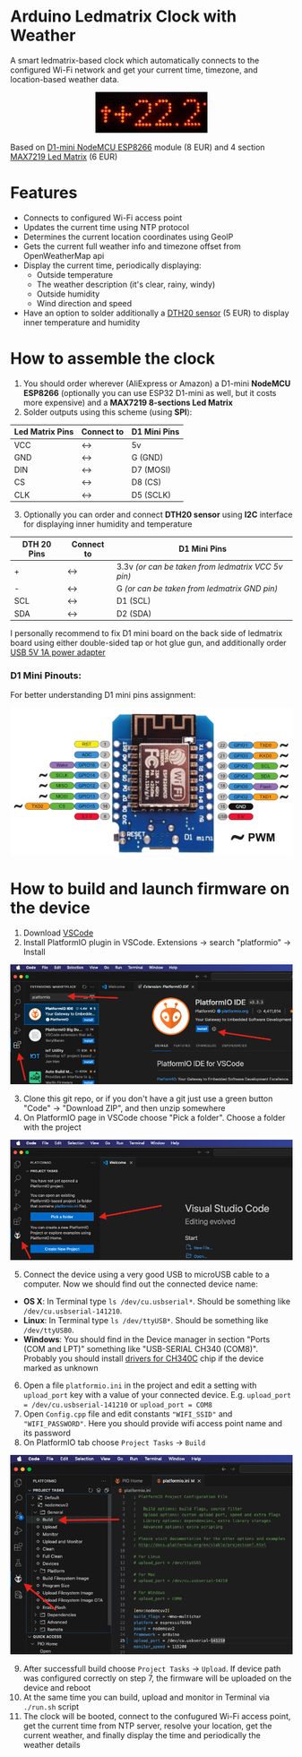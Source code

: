 # Arduino Ledmatrix Clock with Weather

A smart ledmatrix-based clock which automatically connects to the configured Wi-Fi network and get your current time, timezone, and location-based weather data.

<p align="center">
  <img src="https://github.com/bingosoft/arduino-ledmatrix-clock/blob/master/images/clock.gif?raw=true" alt="Arduino Ledmatrix Clock with Weather"/>
</p>

Based on [D1-mini NodeMCU ESP8266](https://www.amazon.de/-/en/dp/B08BTYHJM1) module (8 EUR) and 4 section [MAX7219 Led Matrix](https://www.amazon.de/-/en/dp/B099F3412P) (6 EUR)

# Features

- Connects to configured Wi-Fi access point
- Updates the current time using NTP protocol
- Determines the current location coordinates using GeoIP
- Gets the current full weather info and timezone offset from OpenWeatherMap api
- Display the current time, periodically displaying:
    - Outside temperature
    - The weather description (it's clear, rainy, windy)
    - Outside humidity
    - Wind direction and speed
- Have an option to solder additionally a [DTH20 sensor](https://www.amazon.de/-/en/dp/B0BP7KCX2Q) (5 EUR) to display inner temperature and humidity

# How to assemble the clock

1. You should order wherever (AliExpress or Amazon) a D1-mini **NodeMCU ESP8266** (optionally you can use ESP32 D1-mini as well, but it costs more expensive) and a **MAX7219 8-sections Led Matrix**
2. Solder outputs using this scheme (using **SPI**):

|Led Matrix Pins |Connect to|D1 Mini Pins|
|---|---|---|
|VCC|<->|5v|
|GND|<->|G (GND)|
|DIN|<->|D7 (MOSI)|
|CS|<->|D8 (CS)|
|CLK|<->|D5 (SCLK)|

3. Optionally you can order and connect **DTH20 sensor** using **I2C** interface for displaying inner humidity and temperature

|DTH 20 Pins |Connect to|D1 Mini Pins|
|---|---|---|
|+|<->|3.3v *(or can be taken from ledmatrix VCC 5v pin)*|
|-|<->|G *(or can be taken from ledmatrix GND pin)*|
|SCL|<->|D1 (SCL)|
|SDA|<->|D2 (SDA)|

I personally recommend to fix D1 mini board on the back side of ledmatrix board using either double-sided tap or hot glue gun, and additionally order [USB 5V 1A power adapter](https://www.amazon.de/-/en/dp/B0874VGP2S)

### D1 Mini Pinouts:

For better understanding D1 mini pins assignment:

![Pinouts](images/ESP8266-d1-mini-pinout.png)

# How to build and launch firmware on the device

1. Download [VSCode](https://code.visualstudio.com/)
2. Install PlatformIO plugin in VSCode. Extensions -> search "platformio" -> Install

![Platformio](images/platformio.png)

3. Clone this git repo, or if you don't have a git just use a green button "Code" -> "Download ZIP", and then unzip somewhere
4. On PlatformIO page in VSCode choose "Pick a folder". Choose a folder with the project

![Open the project](images/open_project.png)

5. Connect the device using a very good USB to microUSB cable to a computer. Now we should find out the connected device name:
  - **OS X**: In Terminal type `ls /dev/cu.usbserial*`. Should be something like `/dev/cu.usbserial-141210`.
  - **Linux**: In Terminal type `ls /dev/ttyUSB*`. Should be something like `/dev/ttyUSB0`.
  - **Windows**: You should find in the Device manager in section "Ports (COM and LPT)" something like "USB-SERIAL  CH340 (COM8)". Probably you should install [drivers for CH340C](https://sparks.gogo.co.nz/ch340.html) chip if the device marked as unknown
6. Open a file `platformio.ini` in the project and edit a setting with `upload_port` key with a value of your connected device. E.g. `upload_port = /dev/cu.usbserial-141210` or `upload_port = COM8`
7. Open `Config.cpp` file and edit constants `"WIFI_SSID"` and `"WIFI_PASSWORD"`. Here you should provide wifi access point name and its password
8. On PlatformIO tab choose `Project Tasks` -> `Build`

![Build the project](images/build.png)

9. After successfull build choose `Project Tasks` -> `Upload`. If device path was configured correctly on step 7, the firmware will be uploaded on the device and reboot
10. At the same time you can build, upload and monitor in Terminal via `./run.sh` script
12. The clock will be booted, connect to the confugured Wi-Fi access point, get the current time from NTP server, resolve your location, get the current weather, and finally display the time and periodically the weather details

